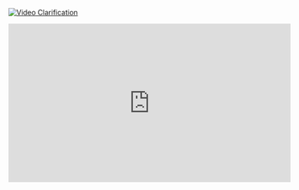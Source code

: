 [![Video Clarification](https://img.youtube.com/vi/xG-8lKUeM4s/0.jpg)](https://www.youtube.com/watch?v=xG-8lKUeM4s)

<iframe width="560" height="315" src="https://www.youtube.com/embed/xG-8lKUeM4" frameborder="0" allowfullscreen></iframe>

